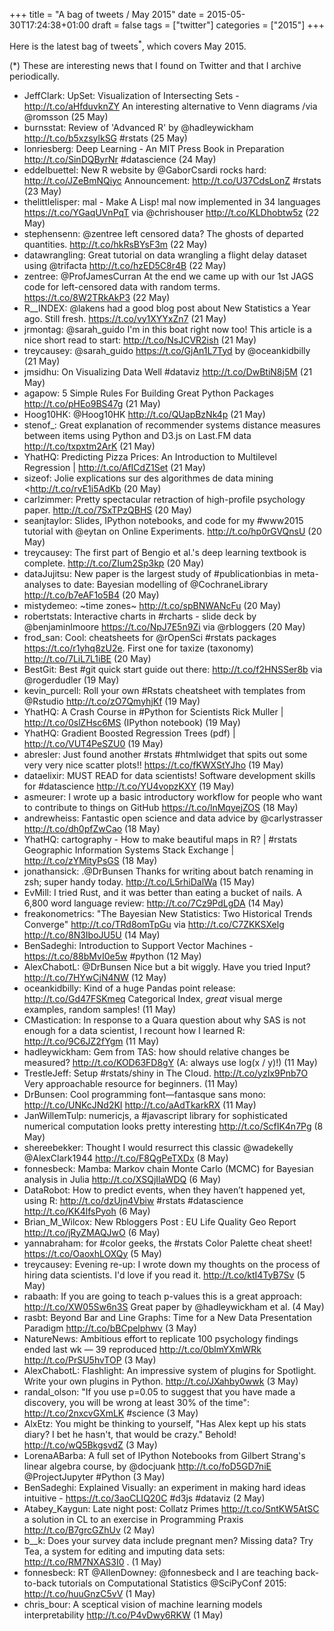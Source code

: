 +++
title = "A bag of tweets / May 2015"
date = 2015-05-30T17:24:38+01:00
draft = false
tags = ["twitter"]
categories = ["2015"]
+++

Here is the latest bag of tweets<sup>\*</sup>, which covers May 2015.

<!--more-->

(\*) These are interesting news that I found on Twitter and that I archive periodically.

- JeffClark: UpSet: Visualization of Intersecting Sets - <http://t.co/aHfduvknZY> An interesting alternative to Venn diagrams /via @romsson (25 May)
- burnsstat: Review of 'Advanced R' by @hadleywickham <http://t.co/b5xzsylkSG> #rstats (25 May)
- lonriesberg: Deep Learning - An MIT Press Book in Preparation <http://t.co/SinDQByrNr> #datascience (24 May)
- eddelbuettel: New R website by @GaborCsardi rocks hard: <http://t.co/JZeBmNQiyc> Announcement: <http://t.co/U37CdsLonZ> #rstats (23 May)
- thelittlelisper: mal - Make A Lisp! mal now implemented in 34 languages <https://t.co/YGaqUVnPqT> via @chrishouser <http://t.co/KLDhobtw5z> (22 May)
- stephensenn: @zentree left censored data? The ghosts of departed quantities. <http://t.co/hkRsBYsF3m> (22 May)
- datawrangling: Great tutorial on data wrangling a flight delay dataset using @trifacta <http://t.co/hzED5C8r4B> (22 May)
- zentree: @ProfJamesCurran At the end we came up with our 1st JAGS code for left-censored data with random terms. <https://t.co/8W2TRkAkP3> (22 May)
- R\_\_INDEX: @lakens had a good blog post about New Statistics a Year ago. Still fresh.
  <https://t.co/vy1XYYxZn7> (21 May)
- jrmontag: @sarah_guido I'm in this boat right now too! This article is a nice short read to start: <http://t.co/NsJCVR2ish> (21 May)
- treycausey: @sarah_guido <https://t.co/GjAn1L7Tyd> by @oceankidbilly (21 May)
- jmsidhu: On Visualizing Data Well #dataviz <http://t.co/DwBtiN8j5M> (21 May)
- agapow: 5 Simple Rules For Building Great Python Packages <http://t.co/pHEo9BS47g> (21 May)
- Hoog10HK: @Hoog10HK <http://t.co/QUapBzNk4p> (21 May)
- stenof\_: Great explanation of recommender systems distance measures between items using Python and D3.js on Last.FM data <http://t.co/txpxtm2ArK> (21 May)
- YhatHQ: Predicting Pizza Prices: An Introduction to Multilevel Regression | <http://t.co/AfICdZ1Set> (21 May)
- sizeof: Jolie explications sur des algorithmes de data mining <http://t.co/rvE1i5AdKb (20 May)
- carlzimmer: Pretty spectacular retraction of high-profile psychology paper. <http://t.co/7SxTPzQBHS> (20 May)
- seanjtaylor: Slides, IPython notebooks, and code for my #www2015 tutorial with @eytan on Online Experiments. <http://t.co/hp0rGVQnsU> (20 May)
- treycausey: The first part of Bengio et al.'s deep learning textbook is complete. <http://t.co/ZIum2Sp3kp> (20 May)
- dataJujitsu: New paper is the largest study of #publicationbias in meta-analyses to date: Bayesian modelling of @CochraneLibrary <http://t.co/b7eAF1o5B4> (20 May)
- mistydemeo: ~time zones~ <http://t.co/spBNWANcFu> (20 May)
- robertstats: Interactive charts in #rcharts - slide deck by @benjaminlmoore <https://t.co/NpJ7E5n9Zi> via @rbloggers (20 May)
- frod_san: Cool: cheatsheets for @rOpenSci #rstats packages <https://t.co/r1yhq8zU2e>. First one for taxize (taxonomy) <http://t.co/7LiL7L1iBE> (20 May)
- BestGit: Best #git quick start guide out there: <http://t.co/f2HNSSer8b> via @rogerdudler (19 May)
- kevin_purcell: Roll your own #Rstats cheatsheet with templates from @Rstudio <http://t.co/zO7QmyhjKf> (19 May)
- YhatHQ: A Crash Course in #Python for Scientists Rick Muller | <http://t.co/0slZHsc6MS> (IPython notebook) (19 May)
- YhatHQ: Gradient Boosted Regression Trees (pdf) | <http://t.co/VUT4PeSZU0> (19 May)
- abresler: Just found another #rstats #htmlwidget that spits out some very very nice scatter plots!! <https://t.co/fKWXStYJho> (19 May)
- dataelixir: MUST READ for data scientists! Software development skills for #datascience <http://t.co/YU4vopzKXY> (19 May)
- asmeurer: I wrote up a basic introductory workflow for people who want to contribute to things on GitHub <https://t.co/lnMqyejZOS> (18 May)
- andrewheiss: Fantastic open science and data advice by @carlystrasser <http://t.co/dh0pfZwCao> (18 May)
- YhatHQ: cartography - How to make beautiful maps in R? | #rstats Geographic Information Systems Stack Exchange | <http://t.co/zYMityPsGS> (18 May)
- jonathansick: .@DrBunsen Thanks for writing about batch renaming in zsh; super handy today. <http://t.co/L5rhiDalWa> (15 May)
- EvMill: I tried Rust, and it was better than eating a bucket of nails. A 6,800 word language review: <http://t.co/7Cz9PdLgDA> (14 May)
- freakonometrics: "The Bayesian New Statistics: Two Historical Trends Converge" <http://t.co/TRd8omTpGu> via <http://t.co/C7ZKKSXelg> <http://t.co/8N3IboJU5U> (14 May)
- BenSadeghi: Introduction to Support Vector Machines - <https://t.co/88bMvI0e5w> #python (12 May)
- AlexChabotL: @DrBunsen Nice but a bit wiggly. Have you tried Input? <http://t.co/7HYwCjN4NW> (12 May)
- oceankidbilly: Kind of a huge Pandas point release: <http://t.co/Gd47FSKmeq> Categorical Index, _great_ visual merge examples, random samples! (11 May)
- CMastication: In response to a Quara question about why SAS is not enough for a data scientist, I recount how I learned R: <http://t.co/9C6JZ2fYgm> (11 May)
- hadleywickham: Gem from TAS: how should relative changes be measured? <http://t.co/KOD63FD8gY> (A: always use log(x / y)!) (11 May)
- TrestleJeff: Setup #rstats/shiny in The Cloud. <http://t.co/yzIx9Pnb7O> Very approachable resource for beginners. (11 May)
- DrBunsen: Cool programming font—fantasque sans mono: <http://t.co/UNKcJNd2KI> <http://t.co/aAdTkarkRX> (11 May)
- JanWillemTulp: numericjs, a #javascript library for sophisticated numerical computation looks pretty interesting <http://t.co/ScfIK4n7Pg> (8 May)
- shereebekker: Thought I would resurrect this classic @wadekelly @AlexClark1944 <http://t.co/F8QgPeTXDx> (8 May)
- fonnesbeck: Mamba: Markov chain Monte Carlo (MCMC) for Bayesian analysis in Julia <http://t.co/XSQjIlaWDQ> (6 May)
- DataRobot: How to predict events, when they haven’t happened yet, using R: <http://t.co/dzUjn4Vbiw> #rstats #datascience <http://t.co/KK4lfsPyoh> (6 May)
- Brian_M_Wilcox: New Rbloggers Post : EU Life Quality Geo Report <http://t.co/jRyZMAQJwO> (6 May)
- yannabraham: for #color geeks, the #rstats Color Palette cheat sheet!
  <https://t.co/OaoxhLOXQy> (5 May)
- treycausey: Evening re-up: I wrote down my thoughts on the process of hiring data scientists. I'd love if you read it. <http://t.co/ktI4TyB7Sv> (5 May)
- rabaath: If you are going to teach p-values this is a great approach: <http://t.co/XW05Sw6n3S> Great paper by @hadleywickham et al. (4 May)
- rasbt: Beyond Bar and Line Graphs: Time for a New Data Presentation Paradigm <http://t.co/bBCpelphwv> (3 May)
- NatureNews: Ambitious effort to replicate 100 psychology findings ended last wk — 39 reproduced <http://t.co/0blmYXmWRk> <http://t.co/PrSU5hvTOP> (3 May)
- AlexChabotL: Flashlight: An impressive system of plugins for Spotlight. Write your own plugins in Python. <http://t.co/JXahby0wwk> (3 May)
- randal_olson: "If you use p=0.05 to suggest that you have made a discovery, you will be wrong at least 30% of the time": <http://t.co/2nxcvGXmLK> #science (3 May)
- AlxEtz: You might be thinking to yourself, "Has Alex kept up his stats diary? I bet he hasn't, that would be crazy." Behold! <http://t.co/wQ5BkgsvdZ> (3 May)
- LorenaABarba: A full set of IPython Notebooks from Gilbert Strang's linear algebra course, by @docjuank <http://t.co/foD5GD7niE> @ProjectJupyter #Python (3 May)
- BenSadeghi: Explained Visually: an experiment in making hard ideas intuitive - <https://t.co/3aoCLIQ20C> #d3js #dataviz (2 May)
- Atabey_Kaygun: Late night post: Collatz Primes <http://t.co/SntKW5AtSC> a solution in CL to an exercise in Programming Praxis <http://t.co/B7grcGZhUv> (2 May)
- b\_\_k: Does your survey data include pregnant men? Missing data? Try Tea, a system for editing and imputing data sets: <http://t.co/RM7NXAS3I0> . (1 May)
- fonnesbeck: RT @AllenDowney: @fonnesbeck and I are teaching back-to-back tutorials on Computational Statistics @SciPyConf 2015: <http://t.co/huuGnzC5vV> (1 May)
- chris_bour: A sceptical vision of machine learning models interpretability <http://t.co/P4vDwy6RKW> (1 May)
